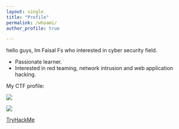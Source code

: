 ```yaml
---
layout: single
title: "Profile"
permalink: /whoami/
author_profile: true

---
```


hello guys, Im Faisal Fs who interested in cyber security field.  

- Passionate learner.
- Interested in red teaming, network intrusion and web application hacking.

My CTF profile:

[ ![](https://www.hackthebox.eu/badge/image/133269)](https://www.hackthebox.eu/profile/133269 "HackTheBox")

[ ![](https://tryhackme-badges.s3.amazonaws.com/Diefx.png)](https://tryhackme.com/p/Diefx "TryHackMe")

[TryHackMe](https://tryhackme.com/p/Diefx "TryHackMe")


 
